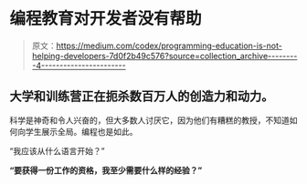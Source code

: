# 编程教育对开发者没有帮助

> 原文：<https://medium.com/codex/programming-education-is-not-helping-developers-7d0f2b49c576?source=collection_archive---------4----------------------->

## 大学和训练营正在扼杀数百万人的创造力和动力。

科学是神奇和令人兴奋的，但大多数人讨厌它，因为他们有糟糕的教授，不知道如何向学生展示全局。编程也是如此。

“我应该从什么语言开始？”

**“要获得一份工作的资格，我至少需要什么样的经验？”**